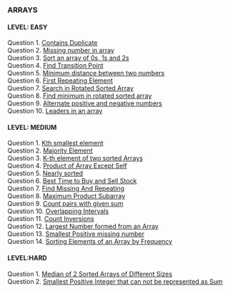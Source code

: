 ### ARRAYS</br>
#### LEVEL: EASY</br>
Question 1. [Contains Duplicate](https://leetcode.com/problems/contains-duplicate/)</br>
Question 2. [Missing number in array](https://practice.geeksforgeeks.org/problems/missing-number-in-array1416/1?page=1&difficulty[]=-2&difficulty[]=-1&difficulty[]=0&category[]=Arrays&sortBy=submissions)</br>
Question 3. [Sort an array of 0s, 1s and 2s](https://practice.geeksforgeeks.org/problems/sort-an-array-of-0s-1s-and-2s4231/1?page=1&difficulty[]=-2&difficulty[]=-1&difficulty[]=0&category[]=Arrays&sortBy=submissions)</br>
Question 4. [Find Transition Point](https://practice.geeksforgeeks.org/problems/find-transition-point-1587115620/1?page=1&difficulty[]=-2&difficulty[]=-1&difficulty[]=0&category[]=Arrays&sortBy=submissions)</br>
Question 5. [Minimum distance between two numbers](https://practice.geeksforgeeks.org/problems/minimum-distance-between-two-numbers/1?page=1&difficulty[]=-2&difficulty[]=-1&difficulty[]=0&category[]=Arrays&sortBy=submissions)</br>
Question 6. [First Repeating Element](https://practice.geeksforgeeks.org/problems/first-repeating-element4018/1?page=2&difficulty[]=-2&difficulty[]=-1&difficulty[]=0&category[]=Arrays&sortBy=submissions)</br>
Question 7. [Search in Rotated Sorted Array](https://leetcode.com/problems/search-in-rotated-sorted-array/)</br>
Question 8. [Find minimum in rotated sorted array](https://leetcode.com/problems/find-minimum-in-rotated-sorted-array/submissions/)</br>
Question 9. [Alternate positive and negative numbers](https://practice.geeksforgeeks.org/problems/array-of-alternate-ve-and-ve-nos1401/1?page=1&difficulty[]=0&difficulty[]=2&status[]=unsolved&category[]=Arrays&curated[]=2&sortBy=submissions)</br>
Question 10. [Leaders in an array](https://practice.geeksforgeeks.org/problems/leaders-in-an-array-1587115620/1?page=1&difficulty[]=0&difficulty[]=1&status[]=unsolved&category[]=Arrays&curated[]=1&curated[]=7&curated[]=8&curated[]=2&sortBy=submissions)</br>

#### LEVEL: MEDIUM</br>
Question 1. [Kth smallest element](https://practice.geeksforgeeks.org/problems/kth-smallest-element5635/1?page=1&difficulty[]=1&category[]=Arrays&sortBy=submissions)</br>
Question 2. [Majority Element](https://practice.geeksforgeeks.org/problems/majority-element-1587115620/1?page=1&difficulty[]=1&category[]=Arrays&sortBy=submissions)</br>
Question 3. [K-th element of two sorted Arrays](https://practice.geeksforgeeks.org/problems/k-th-element-of-two-sorted-array1317/1?page=2&difficulty[]=1&category[]=Arrays&sortBy=submissions)</br>
Question 4. [Product of Array Except Self](https://leetcode.com/problems/product-of-array-except-self/)</br>
Question 5. [Nearly sorted](https://practice.geeksforgeeks.org/problems/nearly-sorted-1587115620/1?page=3&difficulty[]=1&category[]=Arrays&sortBy=submissions)</br>
Question 6. [Best Time to Buy and Sell Stock](https://leetcode.com/problems/best-time-to-buy-and-sell-stock/)</br>
Question 7. [Find Missing And Repeating](https://practice.geeksforgeeks.org/problems/find-missing-and-repeating2512/1)</br>
Question 8. [Maximum Product Subarray](https://leetcode.com/problems/maximum-product-subarray/)</br>
Question 9. [Count pairs with given sum](https://practice.geeksforgeeks.org/problems/count-pairs-with-given-sum5022/1)</br>
Question 10. [Overlapping Intervals](https://practice.geeksforgeeks.org/problems/8a644e94faaa94968d8665ba9e0a80d1ae3e0a2d/1)</br>
Question 11. [Count Inversions](https://practice.geeksforgeeks.org/problems/inversion-of-array-1587115620/1?page=1&difficulty[]=1&difficulty[]=2&status[]=unsolved&category[]=Arrays&sortBy=submissions)</br>
Question 12. [Largest Number formed from an Array](https://practice.geeksforgeeks.org/problems/largest-number-formed-from-an-array1117/1)</br>
Question 13. [Smallest Positive missing number](https://practice.geeksforgeeks.org/problems/smallest-positive-missing-number-1587115621/1?page=1&difficulty[]=1&difficulty[]=2&status[]=unsolved&category[]=Arrays&sortBy=submissions)</br>
Question 14. [Sorting Elements of an Array by Frequency](https://practice.geeksforgeeks.org/problems/sorting-elements-of-an-array-by-frequency-1587115621/1?page=2&difficulty[]=1&difficulty[]=2&status[]=unsolved&category[]=Arrays&sortBy=submissions)</br>


#### LEVEL:HARD</br>
Question 1. [Median of 2 Sorted Arrays of Different Sizes](https://practice.geeksforgeeks.org/problems/median-of-2-sorted-arrays-of-different-sizes/1?page=1&difficulty[]=2&category[]=Arrays&sortBy=submissions)</br>
Question 2. [Smallest Positive Integer that can not be represented as Sum](https://practice.geeksforgeeks.org/problems/b6b608d4eb1c45f2b5cace77c4914f302ff0f80d/1?page=1&difficulty[]=1&difficulty[]=2&status[]=unsolved&category[]=Arrays&curated[]=2&sortBy=submissions)</br>

